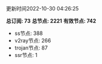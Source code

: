 更新时间2022-10-30 04:26:25

**总订阅: 73**
**总节点: 2221**
**有效节点: 742**
- ss节点: 388
- v2ray节点: 266
- trojan节点: 87
- ssr节点: 1
